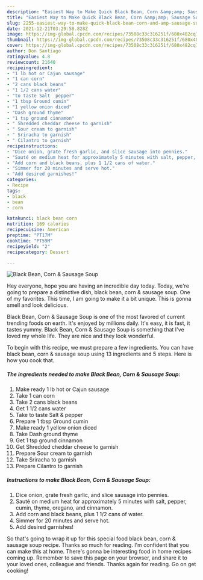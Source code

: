 ```yaml
---
description: "Easiest Way to Make Quick Black Bean, Corn &amp;amp; Sausage Soup"
title: "Easiest Way to Make Quick Black Bean, Corn &amp;amp; Sausage Soup"
slug: 2255-easiest-way-to-make-quick-black-bean-corn-and-amp-sausage-soup
date: 2021-12-21T03:29:58.828Z
image: https://img-global.cpcdn.com/recipes/73508c33c316251f/680x482cq70/black-bean-corn-sausage-soup-recipe-main-photo.jpg
thumbnail: https://img-global.cpcdn.com/recipes/73508c33c316251f/680x482cq70/black-bean-corn-sausage-soup-recipe-main-photo.jpg
cover: https://img-global.cpcdn.com/recipes/73508c33c316251f/680x482cq70/black-bean-corn-sausage-soup-recipe-main-photo.jpg
author: Don Santiago
ratingvalue: 4.8
reviewcount: 21640
recipeingredient:
- "1 lb hot or Cajun sausage"
- "1 can corn"
- "2 cans black beans"
- "1 1/2 cans water"
- "to taste Salt  pepper"
- "1 tbsp Ground cumin"
- "1 yellow onion diced"
- "Dash ground thyme"
- "1 tsp ground cinnamon"
- " Shredded cheddar cheese to garnish"
- " Sour cream to garnish"
- " Sriracha to garnish"
- " Cilantro to garnish"
recipeinstructions:
- "Dice onion, grate fresh garlic, and slice sausage into pennies."
- "Sauté on medium heat for approximately 5 minutes with salt, pepper, cumin, thyme, oregano, and cinnamon."
- "Add corn and black beans, plus 1 1/2 cans of water."
- "Simmer for 20 minutes and serve hot."
- "Add desired garnishes!"
categories:
- Recipe
tags:
- black
- bean
- corn

katakunci: black bean corn 
nutrition: 169 calories
recipecuisine: American
preptime: "PT17M"
cooktime: "PT59M"
recipeyield: "2"
recipecategory: Dessert

---
```



![Black Bean, Corn &amp; Sausage Soup](https://img-global.cpcdn.com/recipes/73508c33c316251f/680x482cq70/black-bean-corn-sausage-soup-recipe-main-photo.jpg)

Hey everyone, hope you are having an incredible day today. Today, we're going to prepare a distinctive dish, black bean, corn &amp; sausage soup. One of my favorites. This time, I am going to make it a bit unique. This is gonna smell and look delicious.

Black Bean, Corn &amp; Sausage Soup is one of the most favored of current trending foods on earth. It's enjoyed by millions daily. It's easy, it is fast, it tastes yummy. Black Bean, Corn &amp; Sausage Soup is something that I've loved my whole life. They are nice and they look wonderful.




To begin with this recipe, we must prepare a few ingredients. You can have black bean, corn &amp; sausage soup using 13 ingredients and 5 steps. Here is how you cook that.

<!--inarticleads1-->

##### The ingredients needed to make Black Bean, Corn &amp; Sausage Soup:

1. Make ready 1 lb hot or Cajun sausage
1. Take 1 can corn
1. Take 2 cans black beans
1. Get 1 1/2 cans water
1. Take to taste Salt &amp; pepper
1. Prepare 1 tbsp Ground cumin
1. Make ready 1 yellow onion diced
1. Take Dash ground thyme
1. Get 1 tsp ground cinnamon
1. Get  Shredded cheddar cheese to garnish
1. Prepare  Sour cream to garnish
1. Take  Sriracha to garnish
1. Prepare  Cilantro to garnish




<!--inarticleads2-->

##### Instructions to make Black Bean, Corn &amp; Sausage Soup:

1. Dice onion, grate fresh garlic, and slice sausage into pennies.
1. Sauté on medium heat for approximately 5 minutes with salt, pepper, cumin, thyme, oregano, and cinnamon.
1. Add corn and black beans, plus 1 1/2 cans of water.
1. Simmer for 20 minutes and serve hot.
1. Add desired garnishes!




So that's going to wrap it up for this special food black bean, corn &amp; sausage soup recipe. Thanks so much for reading. I'm confident that you can make this at home. There's gonna be interesting food in home recipes coming up. Remember to save this page on your browser, and share it to your loved ones, colleague and friends. Thanks again for reading. Go on get cooking!
